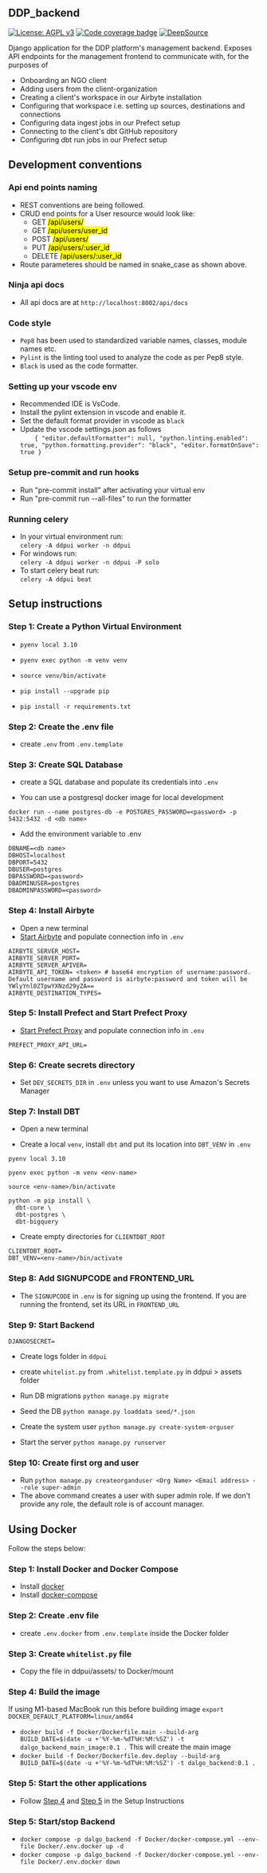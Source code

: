## DDP_backend

[![License: AGPL v3](https://img.shields.io/badge/License-AGPL%20v3-blue.svg)](https://www.gnu.org/licenses/agpl-3.0)
[![Code coverage badge](https://img.shields.io/codecov/c/github/DalgoT4D/DDP_backend/main.svg)](https://codecov.io/gh/dalgot4d/DDP_backend/branch/main)
[![DeepSource](https://app.deepsource.com/gh/dalgot4d/DDP_backend.svg/?label=active+issues&show_trend=true&token=H-ilF26v7GEjUlQa3hLfMhPy)](https://app.deepsource.com/gh/dalgot4d/DDP_backend/?ref=repository-badge)

Django application for the DDP platform's management backend. Exposes API endpoints for the management frontend to communicate with, for the purposes of

-   Onboarding an NGO client
-   Adding users from the client-organization
-   Creating a client's workspace in our Airbyte installation
-   Configuring that workspace i.e. setting up sources, destinations and connections
-   Configuring data ingest jobs in our Prefect setup
-   Connecting to the client's dbt GitHub repository
-   Configuring dbt run jobs in our Prefect setup

## Development conventions

### Api end points naming

-   REST conventions are being followed.
-   CRUD end points for a User resource would look like:
    -   GET <mark>/api/users/</mark>
    -   GET <mark>/api/users/user_id</mark>
    -   POST <mark>/api/users/</mark>
    -   PUT <mark>/api/users/:user_id</mark>
    -   DELETE <mark>/api/users/:user_id</mark>
-   Route parameteres should be named in snake_case as shown above.

### Ninja api docs

- All api docs are at `http://localhost:8002/api/docs`

### Code style

-   `Pep8` has been used to standardized variable names, classes, module names etc.
-   `Pylint` is the linting tool used to analyze the code as per Pep8 style.
-   `Black` is used as the code formatter.


### Setting up your vscode env

-   Recommended IDE is VsCode.
-   Install the pylint extension in vscode and enable it.
-   Set the default format provider in vscode as `black`
-   Update the vscode settings.json as follows<br>
    `    {
"editor.defaultFormatter": null,
"python.linting.enabled": true,
"python.formatting.provider": "black",
"editor.formatOnSave": true
}`

### Setup pre-commit and run hooks

-  Run "pre-commit install" after activating your virtual env
- Run "pre-commit run --all-files" to run the formatter

### Running celery

- In your virtual environment run:<br>
 `celery -A ddpui worker -n ddpui`
- For windows run:<br>
`celery -A ddpui worker -n ddpui -P solo`
- To start celery beat run:<br>
`celery -A ddpui beat`

## Setup instructions

### Step 1: Create a Python Virtual Environment

-   `pyenv local 3.10`

-   `pyenv exec python -m venv venv`

-   `source venv/bin/activate`

-   `pip install --upgrade pip`

-   `pip install -r requirements.txt`

### Step 2: Create the .env file

-   create `.env` from `.env.template`

### Step 3: Create SQL Database

-   create a SQL database and populate its credentials into `.env`

-   You can use a postgresql docker image for local development

``` 
docker run --name postgres-db -e POSTGRES_PASSWORD=<password> -p 5432:5432 -d <db name>

```

- Add the environment variable to .env

```
DBNAME=<db name>
DBHOST=localhost
DBPORT=5432
DBUSER=postgres
DBPASSWORD=<password>
DBADMINUSER=postgres
DBADMINPASSWORD=<password>

```

### Step 4: Install Airbyte
-   Open a new terminal
-   [Start Airbyte](https://docs.airbyte.com/deploying-airbyte/local-deployment) and populate connection info in `.env`

```
AIRBYTE_SERVER_HOST=
AIRBYTE_SERVER_PORT=
AIRBYTE_SERVER_APIVER=
AIRBYTE_API_TOKEN= <token> # base64 encryption of username:password. Default username and password is airbyte:password and token will be YWlyYnl0ZTpwYXNzd29yZA==
AIRBYTE_DESTINATION_TYPES=
```

### Step 5: Install Prefect and Start Prefect Proxy

-   [Start Prefect Proxy](https://github.com/DalgoT4D/prefect-proxy) and populate connection info in `.env`

```
PREFECT_PROXY_API_URL=
```

### Step 6: Create secrets directory
-   Set `DEV_SECRETS_DIR` in `.env` unless you want to use Amazon's Secrets Manager

### Step 7: Install DBT
-   Open a new terminal

-   Create a local `venv`, install `dbt` and put its location into `DBT_VENV` in `.env`

```
pyenv local 3.10

pyenv exec python -m venv <env-name>

source <env-name>/bin/activate

python -m pip install \
  dbt-core \
  dbt-postgres \
  dbt-bigquery

```

-   Create empty directories for `CLIENTDBT_ROOT`

```
CLIENTDBT_ROOT=
DBT_VENV=<env-name>/bin/activate
```

### Step 8: Add SIGNUPCODE and FRONTEND_URL

-   The `SIGNUPCODE` in `.env` is for signing up using the frontend. If you are running the frontend, set its URL in `FRONTEND_URL`

### Step 9: Start Backend

```
DJANGOSECRET=
```
-   Create logs folder in `ddpui`

-   create `whitelist.py` from `.whitelist.template.py` in ddpui > assets folder

-   Run DB migrations `python manage.py migrate`

-   Seed the DB `python manage.py loaddata seed/*.json`

-   Create the system user `python manage.py create-system-orguser`

-   Start the server `python manage.py runserver`

### Step 10: Create first org and user
-   Run `python manage.py createorganduser <Org Name> <Email address> --role super-admin`
-   The above command creates a user with super admin role. If we don't provide any role, the default role is of account manager.

## Using Docker
Follow the steps below:

### Step 1: Install Docker and Docker Compose

-  Install [docker](https://docs.docker.com/engine/install/)
-  Install [docker-compose](https://docs.docker.com/compose/install/)

### Step 2: Create .env file

-  create `.env.docker` from `.env.template` inside the Docker folder

### Step 3: Create `whitelist.py` file

-  Copy the file in ddpui/assets/ to Docker/mount

### Step 4: Build the image
If using M1-based MacBook  run this before building image 
  `export DOCKER_DEFAULT_PLATFORM=linux/amd64`


-  `docker build -f Docker/Dockerfile.main --build-arg BUILD_DATE=$(date -u +'%Y-%m-%dT%H:%M:%SZ') -t dalgo_backend_main_image:0.1 .` This will create the main image
- `docker build -f Docker/Dockerfile.dev.deploy --build-arg BUILD_DATE=$(date -u +'%Y-%m-%dT%H:%M:%SZ') -t dalgo_backend:0.1 .` 

### Step 5: Start the other applications

-  Follow [Step 4](#step-4-install-airbyte) and [Step 5](#step-5-install-prefect-and-start-prefect-proxy) in the Setup Instructions

### Step 5: Start/stop Backend

-  `docker compose -p dalgo_backend -f Docker/docker-compose.yml --env-file Docker/.env.docker up -d`
-  `docker compose -p dalgo_backend -f Docker/docker-compose.yml --env-file Docker/.env.docker down`
